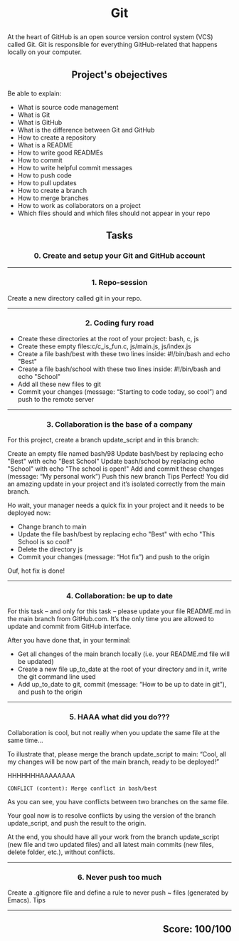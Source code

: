 # <p align=center> Git </p>
At the heart of GitHub is an open source version control system (VCS) called Git. Git is responsible for everything GitHub-related that happens locally on your computer.

## <p align=center>Project's obejectives</p>
Be able to explain:
* What is source code management
* What is Git
* What is GitHub
* What is the difference between Git and GitHub
* How to create a repository
* What is a README
* How to write good READMEs
* How to commit
* How to write helpful commit messages
* How to push code
* How to pull updates
* How to create a branch
* How to merge branches
* How to work as collaborators on a project
* Which files should and which files should not appear in your repo

## <p align=center>Tasks </p>


### <p align=center>0. Create and setup your Git and GitHub account </p>

---------------------------------------------------------------------------
### <p align=center>1. Repo-session </p>
Create a new directory called git in your repo.

---------------------------------------------------------------------------
### <p align=center>2. Coding fury road </p>
- Create these directories at the root of your project: bash, c, js
- Create these empty files:c/c_is_fun.c, js/main.js, js/index.js
- Create a file bash/best with these two lines inside: #!/bin/bash and echo "Best"
- Create a file bash/school with these two lines inside: #!/bin/bash and echo "School"
- Add all these new files to git
- Commit your changes (message: “Starting to code today, so cool”) and push to the remote server

---------------------------------------------------------------------------
### <p align=center>3. Collaboration is the base of a company </p>
For this project, create a branch update_script and in this branch:

Create an empty file named bash/98
Update bash/best by replacing echo "Best" with echo "Best School"
Update bash/school by replacing echo "School" with echo "The school is open!"
Add and commit these changes (message: “My personal work”)
Push this new branch Tips
Perfect! You did an amazing update in your project and it’s isolated correctly from the main branch.

Ho wait, your manager needs a quick fix in your project and it needs to be deployed now:

- Change branch to main
- Update the file bash/best by replacing echo "Best" with echo "This School is so cool!"
- Delete the directory js
- Commit your changes (message: “Hot fix”) and push to the origin


Ouf, hot fix is done!

---------------------------------------------------------------------------
### <p align=center>4. Collaboration: be up to date </p>
For this task – and only for this task – please update your file README.md in the main branch from GitHub.com. It’s the only time you are allowed to update and commit from GitHub interface.

After you have done that, in your terminal:

- Get all changes of the main branch locally (i.e. your README.md file will be updated)
- Create a new file up_to_date at the root of your directory and in it, write the git command line used
- Add up_to_date to git, commit (message: “How to be up to date in git”), and push to the origin

---------------------------------------------------------------------------
### <p align=center>5. HAAA what did you do??? </p>
Collaboration is cool, but not really when you update the same file at the same time…

To illustrate that, please merge the branch update_script to main: “Cool, all my changes will be now part of the main branch, ready to be deployed!”

HHHHHHHAAAAAAAA

`CONFLICT (content): Merge conflict in bash/best`

As you can see, you have conflicts between two branches on the same file.

Your goal now is to resolve conflicts by using the version of the branch update_script, and push the result to the origin.

At the end, you should have all your work from the branch update_script (new file and two updated files) and all latest main commits (new files, delete folder, etc.), without conflicts.

---------------------------------------------------------------------------
### <p align=center>6. Never push too much </p>
Create a .gitignore file and define a rule to never push ~ files (generated by Emacs). Tips

---------------------------------------------------------------------------

## <p align=right>Score: 100/100 </p>
